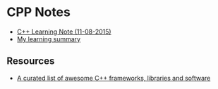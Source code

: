 
# CPP Notes

* [C++ Learning Note (11-08-2015)](cpp-learning-note.pdf)
* [My learning summary](learning-summary.md)


## Resources
* [A curated list of awesome C++ frameworks, libraries and software](https://github.com/uhub/awesome-cpp)
